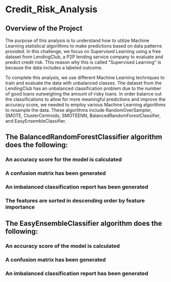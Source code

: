 # Credit_Risk_Analysis


## Overview of the Project

The purpose of this analysis is to understand how to utilize Machine Learning statistical algorithms to make predictions based on data patterns provided. In this challenge, we focus on Supervised Learning using a free dataset from LendingClub, a P2P lending service company to evaluate and predict credit risk. This reason why this is called "Supervised Learning" is because the data includes a labeled outcome.

To complete this analysis, we use different Machine Learning techniques to train and evaluate the data with unbalanced classes. The dataset from the LendingClub has an unbalanced classification problem due to the number of good loans outweighing the amount of risky loans. In order balance out the classifications to allow for more meaningful predictions and improve the accuracy score, we needed to employ various Machine Learning algorithms to resample the data. These algorithms include RandomOverSampler, SMOTE, ClusterCentroids, SMOTEENN, BalancedRandomForestClassifier, and EasyEnsembleClassifier.




## The BalancedRandomForestClassifier algorithm does the following:

### An accuracy score for the model is calculated 




### A confusion matrix has been generated 





### An imbalanced classification report has been generated 





### The features are sorted in descending order by feature importance 





## The EasyEnsembleClassifier algorithm does the following:

### An accuracy score of the model is calculated 







### A confusion matrix has been generated 





### An imbalanced classification report has been generated 
